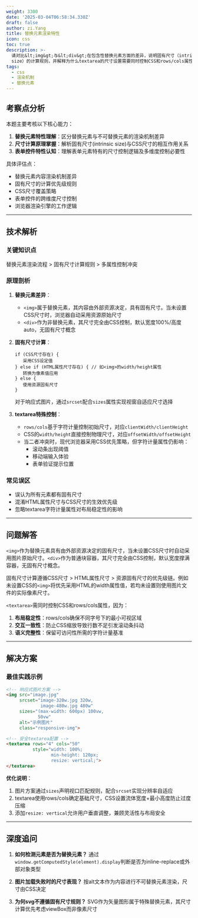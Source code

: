 ```yaml
---
weight: 3300
date: '2025-03-04T06:58:34.330Z'
draft: false
author: zi.Yang
title: 替换元素渲染特性
icon: css
toc: true
description: >-
  请对比&lt;img&gt;与&lt;div&gt;在包含性替换元素方面的差异，说明固有尺寸（intrinsic
  size）的计算规则，并解释为什么textarea的尺寸设置需要同时控制CSS和rows/cols属性。
tags:
  - css
  - 渲染机制
  - 替换元素
---
```


## 考察点分析

本题主要考核以下核心能力：

1. **替换元素特性理解**：区分替换元素与不可替换元素的渲染机制差异
2. **尺寸计算原理掌握**：解析固有尺寸(intrinsic size)与CSS尺寸的相互作用关系
3. **表单控件特性认知**：理解表单元素特有的尺寸控制逻辑及多维度控制必要性

具体评估点：

- 替换元素内容渲染机制差异
- 固有尺寸的计算优先级规则
- CSS尺寸覆盖策略
- 表单控件的跨维度尺寸控制
- 浏览器渲染引擎的工作逻辑

---

## 技术解析

### 关键知识点

替换元素渲染流程 > 固有尺寸计算规则 > 多属性控制冲突

### 原理剖析

1. **替换元素差异**：
   - `<img>`属于替换元素，其内容由外部资源决定，具有固有尺寸。当未设置CSS尺寸时，浏览器自动采用资源原始尺寸
   - `<div>`作为非替换元素，其尺寸完全由CSS控制，默认宽度100%/高度auto，无固有尺寸概念

2. **固有尺寸计算**：

   ```text
   if (CSS尺寸存在) {
      采用CSS设定值
   } else if (HTML属性尺寸存在) { // 如<img>的width/height属性
      转换为像素值应用
   } else {
      使用资源固有尺寸
   }
   ```

   对于响应式图片，通过`srcset`配合`sizes`属性实现视窗自适应尺寸选择

3. **textarea特殊控制**：
   - `rows/cols`基于字符计量控制初始尺寸，对应`clientWidth/clientHeight`
   - CSS的`width/height`直接控制物理尺寸，对应`offsetWidth/offsetHeight`
   - 当二者冲突时，现代浏览器采用CSS优先策略，但字符计量属性仍影响：
     - 滚动条出现阈值
     - 移动端输入体验
     - 表单验证提示位置

### 常见误区

- 误认为所有元素都有固有尺寸
- 混淆HTML属性尺寸与CSS尺寸的生效优先级
- 忽略textarea字符计量属性对布局稳定性的影响

---

## 问题解答

`<img>`作为替换元素具有由外部资源决定的固有尺寸，当未设置CSS尺寸时自动采用图片原始尺寸。`<div>`作为普通块容器，其尺寸完全由CSS控制，默认宽度撑满容器，无固有尺寸概念。

固有尺寸计算遵循CSS尺寸 > HTML属性尺寸 > 资源固有尺寸的优先级链。例如未设置CSS的`<img>`将优先采用HTML的width属性值，若均未设置则使用图片文件的实际像素尺寸。

`<textarea>`需同时控制CSS和rows/cols属性，因为：

1. **布局稳定性**：rows/cols确保不同字号下的最小可视区域
2. **交互一致性**：防止CSS缩放导致行数不足引发滚动条抖动
3. **语义完整性**：保留可访问性所需的字符计量基准

---

## 解决方案

### 最佳实践示例

```html
<!-- 响应式图片方案 -->
<img src="image.jpg" 
     srcset="image-320w.jpg 320w,
             image-480w.jpg 480w"
     sizes="(max-width: 600px) 100vw,
            50vw"
     alt="示例图片"
     class="responsive-img">

<!-- 安全textarea配置 -->
<textarea rows="4" cols="50" 
          style="width: 100%; 
                 min-height: 120px;
                 resize: vertical;">
</textarea>
```

**优化说明**：

1. 图片方案通过`sizes`声明视口匹配规则，配合`srcset`实现分辨率自适应
2. textarea使用rows/cols确定基础尺寸，CSS设置流体宽度+最小高度防止过度压缩
3. 添加`resize: vertical`允许用户垂直调整，兼顾灵活性与布局安全

---

## 深度追问

1. **如何检测元素是否为替换元素？**
   通过`window.getComputedStyle(element).display`判断是否为inline-replace或外部对象类型

2. **图片加载失败时的尺寸表现？**
   按alt文本作为内容进行不可替换元素渲染，尺寸由CSS决定

3. **为何svg不遵循固有尺寸规则？**
   SVG作为矢量图形属于特殊替换元素，其尺寸计算优先考虑viewBox而非像素尺寸
